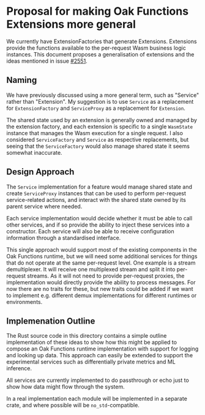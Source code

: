 # Proposal for making Oak Functions Extensions more general

We currently have ExtensionFactories that generate Extensions. Extensions
provide the functions available to the per-request Wasm business logic
instances. This document proposes a generalisation of extensions and the ideas
mentioned in issue [#2551](https://github.com/project-oak/oak/issues/2551).

## Naming

We have previously discussed using a more general term, such as "Service" rather
than "Extension". My suggestion is to use `Service` as a replacement for
`ExtensionFactory` and `ServiceProxy` as a replacement for `Extension`.

The shared state used by an extension is generally owned and managed by the
extension factory, and each extension is specific to a single `WasmState`
instance that manages the Wasm execution for a single request. I also considered
`ServiceFactory` and `Service` as respective replacements, but seeing that the
`ServiceFactory` would also manage shared state it seems somewhat inaccurate.

## Design Approach

The `Service` implementation for a feature would manage shared state and create
`ServiceProxy` instances that can be used to perform per-request service-related
actions, and interact with the shared state owned by its parent service where
needed.

Each service implementation would decide whether it must be able to call other
services, and if so provide the ability to inject these services into a
constructor. Each service will also be able to receive configuration information
through a standardised interface.

This single approach would support most of the existing components in the Oak
Functions runtime, but we will need some additional services for things that do
not operate at the same per-request level. One example is a stream
demultiplexer. It will receive one multiplexed stream and split it into
per-request streams. As it will not need to provide per-request proxies, the
implementation would directly provide the ability to process messages. For now
there are no traits for these, but new traits could be added if we want to
implement e.g. different demux implementations for different runtimes or
environments.

## Implemenation Outline

The Rust source code in this directory contains a simple outline implementation
of these ideas to show how this might be applied to compose an Oak Functions
runtime implementation with support for logging and looking up data. This
approach can easily be extended to support the experimental services such as
differentially private metrics and ML inference.

All services are currently implemented to do passthrough or echo just to show
how data might flow through the system.

In a real implementation each module will be implemented in a separate crate,
and where possible will be `no_std`-compatible.
